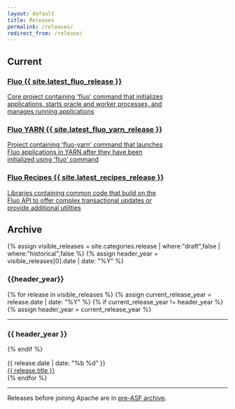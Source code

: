 ```yaml
---
layout: default
title: Releases
permalink: /releases/
redirect_from: /release/
---
```


## Current

<div class="row">
  <a href="/release/fluo-{{ site.latest_fluo_release }}">
    <div class="col-sm-4 btn btn-info">
      <h3>Fluo {{ site.latest_fluo_release }}</h3>
      <p>Core project containing 'fluo' command that initializes<br> applications, starts oracle and worker processes, and<br>manages running applications</p>
    </div>
  </a>
  <a href="/release/fluo-yarn-{{ site.latest_fluo_yarn_release }}">
    <div class="col-sm-4 btn btn-warning">
      <h3>Fluo YARN {{ site.latest_fluo_yarn_release }}</h3>
      <p>Project containing 'fluo-yarn' command that launches<br>Fluo applications in YARN after they have been<br>initialized using 'fluo' command</p>
    </div>
  </a>
  <a href="/release/fluo-recipes-{{ site.latest_recipes_release }}">
    <div class="col-sm-4 btn btn-success">
      <h3>Fluo Recipes {{ site.latest_recipes_release }}</h3>
      <p>Libraries containing common code that build on the<br>Fluo API to offer complex transactional updates or<br>provide additional utilities<br></p>
    </div>
  </a>
</div>

## Archive

{% assign visible_releases = site.categories.release | where:"draft",false | where:"historical",false %}
{% assign header_year = visible_releases[0].date | date: "%Y" %}
<h3>{{header_year}}</h3>
{% for release in visible_releases %}
  {% assign current_release_year = release.date | date: "%Y" %}
  {% if current_release_year != header_year %}
    {% assign header_year = current_release_year %}
  <hr>
  <h3>{{ header_year }}</h3>
  {% endif %}
  <div class="row" style="margin-top: 15px">
    <div class="col-md-1">{{ release.date | date: "%b %d" }}</div>
    <div class="col-md-10"><a href="{{ site.baseurl }}/release/{{ release.version }}">{{ release.title }}</a></div>
  </div>
{% endfor %}

<hr>

Releases before joining Apache are in [pre-ASF archive](/pre-asf-release/).
